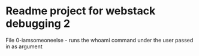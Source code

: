 # Readme project for webstack debugging 2

File 0-iamsomeoneelse - runs the whoami command under the user passed in as argument  
